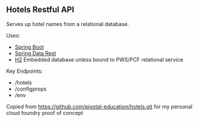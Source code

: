 
## Hotels Restful API

Serves up hotel names from a relational database.

Uses:

* [Spring Boot](http://projects.spring.io/spring-boot/)
* [Spring Data Rest](http://projects.spring.io/spring-data-rest/)
* [H2](http://www.h2database.com/html/main.html) Embedded database unless bound to PWS/PCF relational service

Key Endpoints:
* /hotels
* /configprops
* /env

Copied from https://github.com/pivotal-education/hotels.git for my personal cloud foundry proof of concept
